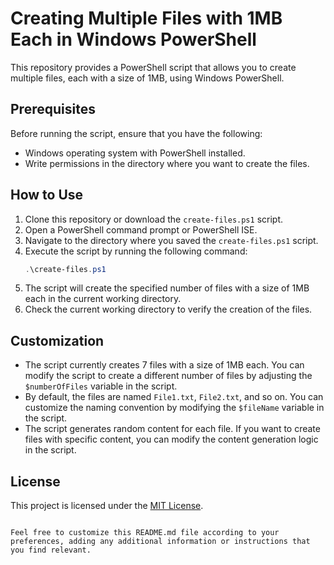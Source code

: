 # Creating Multiple Files with 1MB Each in Windows PowerShell

This repository provides a PowerShell script that allows you to create multiple files, each with a size of 1MB, using Windows PowerShell.

## Prerequisites

Before running the script, ensure that you have the following:

- Windows operating system with PowerShell installed.
- Write permissions in the directory where you want to create the files.

## How to Use

1. Clone this repository or download the `create-files.ps1` script.
2. Open a PowerShell command prompt or PowerShell ISE.
3. Navigate to the directory where you saved the `create-files.ps1` script.
4. Execute the script by running the following command:
   ```powershell
   .\create-files.ps1
   ```
5. The script will create the specified number of files with a size of 1MB each in the current working directory.
6. Check the current working directory to verify the creation of the files.

## Customization

- The script currently creates 7 files with a size of 1MB each. You can modify the script to create a different number of files by adjusting the `$numberOfFiles` variable in the script.
- By default, the files are named `File1.txt`, `File2.txt`, and so on. You can customize the naming convention by modifying the `$fileName` variable in the script.
- The script generates random content for each file. If you want to create files with specific content, you can modify the content generation logic in the script.

## License

This project is licensed under the [MIT License](LICENSE).
```

Feel free to customize this README.md file according to your preferences, adding any additional information or instructions that you find relevant.
